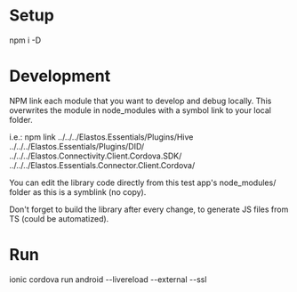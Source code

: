 # Setup

npm i -D

# Development

NPM link each module that you want to develop and debug locally. This overwrites the module in
node_modules with a symbol link to your local folder.

i.e.: npm link ../../../Elastos.Essentials/Plugins/Hive ../../../Elastos.Essentials/Plugins/DID/ ../../../Elastos.Connectivity.Client.Cordova.SDK/ ../../../Elastos.Essentials.Connector.Client.Cordova/

You can edit the library code directly from this test app's node_modules/ folder as this is a symblink (no copy).

Don't forget to build the library after every change, to generate JS files from TS (could be automatized).

# Run

ionic cordova run android --livereload --external --ssl